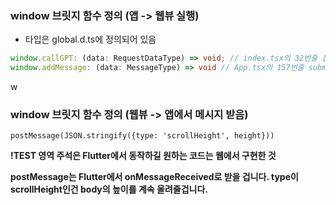 ### window 브릿지 함수 정의 (앱 -> 웹뷰 실행)

- 타입은 global.d.ts에 정의되어 있음

```typescript
window.callGPT: (data: RequestDataType) => void; // index.tsx의 32번줄 참고
window.addMessage: (data: MessageType) => void // App.tsx의 157번줄 submitQuestion 참고
```
w
### window 브릿지 함수 정의 (웹뷰 -> 앱에서 메시지 받음)

```
postMessage(JSON.stringify({type: 'scrollHeight', height}))
```

__!TEST 영역 주석은 Flutter에서 동작하길 원하는 코드는 웹에서 구현한 것__

__postMessage는 Flutter에서 onMessageReceived로 받을 겁니다. type이 scrollHeight인건 body의 높이를 계속 올려줄겁니다.__